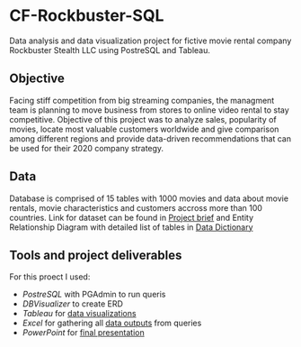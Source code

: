 # CF-Rockbuster-SQL
Data analysis and data visualization project for fictive movie rental company Rockbuster Stealth LLC using PostreSQL and Tableau.

## Objective
Facing stiff competition from big streaming companies, the managment team is planning to move business from stores to online video rental to stay competitive.
Objective of this project was to analyze sales, popularity of movies, locate most valuable customers worldwide and give comparison among different regions and
provide data-driven recommendations that can be used for their 2020 company strategy.

## Data
Database is comprised of 15 tables with 1000 movies and data about movie rentals, movie characteristics and customers accross more than 100 countries.
Link for dataset can be found in [Project brief](CF-Rockbuster-SQL/Project-Brief.pdf) and Entity Relationship Diagram with detailed list of tables
in [Data Dictionary](CF-Rockbuster-SQL/Data-Dictionary.pdf)

## Tools and project deliverables
For this proect I used:
 * *PostreSQL* with PGAdmin to run queris
 * *DBVisualizer* to create ERD
 * *Tableau* for [data visualizations](https://public.tableau.com/app/profile/lara.ljumovic/viz/Rockbustervisualizations_16949222828880/LTVcust?publish=yes)
 * *Excel* for gathering all [data outputs](CF-Rockbuster-SQL/Queries-and-Data-outputs.xlsx) from queries
 * *PowerPoint* for [final presentation](CF-Rockbuster-SQL/Rockbuster-presentation.pptx)
   
